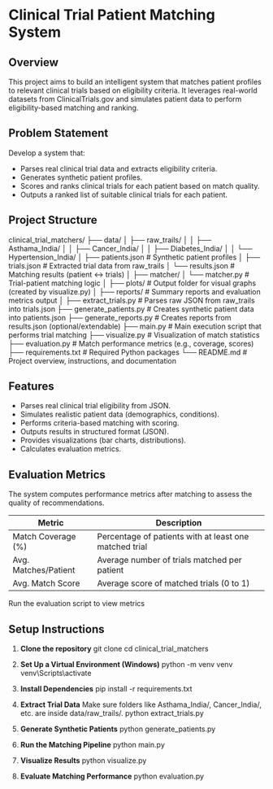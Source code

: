 # Clinical Trial Patient Matching System

## Overview

This project aims to build an intelligent system that matches patient profiles to relevant clinical trials based on eligibility criteria. It leverages real-world datasets from ClinicalTrials.gov and simulates patient data to perform eligibility-based matching and ranking.

## Problem Statement

Develop a system that:
- Parses real clinical trial data and extracts eligibility criteria.
- Generates synthetic patient profiles.
- Scores and ranks clinical trials for each patient based on match quality.
- Outputs a ranked list of suitable clinical trials for each patient.

## Project Structure

clinical_trial_matchers/
├── data/
│   ├── raw_trails/
│   │   ├── Asthama_India/
│   │   ├── Cancer_India/
│   │   ├── Diabetes_India/
│   │   └── Hypertension_India/
│   ├── patients.json           # Synthetic patient profiles
│   ├── trials.json             # Extracted trial data from raw_trails
│   └── results.json            # Matching results (patient ↔ trials)
│
├── matcher/
│   └── matcher.py              # Trial-patient matching logic
│
├── plots/                      # Output folder for visual graphs (created by visualize.py)
│
├── reports/                    # Summary reports and evaluation metrics output
│
├── extract_trials.py          # Parses raw JSON from raw_trails into trials.json
├── generate_patients.py       # Creates synthetic patient data into patients.json
├── generate_reports.py        # Creates reports from results.json (optional/extendable)
├── main.py                    # Main execution script that performs trial matching
├── visualize.py               # Visualization of match statistics
├── evaluation.py              # Match performance metrics (e.g., coverage, scores)
├── requirements.txt           # Required Python packages
└── README.md                  # Project overview, instructions, and documentation

## Features

- Parses real clinical trial eligibility from JSON.
- Simulates realistic patient data (demographics, conditions).
- Performs criteria-based matching with scoring.
- Outputs results in structured format (JSON).
- Provides visualizations (bar charts, distributions).
- Calculates evaluation metrics.

## Evaluation Metrics

The system computes performance metrics after matching to assess the quality of recommendations.

| Metric                 | Description                                                   |
|------------------------|---------------------------------------------------------------|
| Match Coverage (%)     | Percentage of patients with at least one matched trial        |
| Avg. Matches/Patient   | Average number of trials matched per patient                  |
| Avg. Match Score       | Average score of matched trials (0 to 1)                      |

Run the evaluation script to view metrics

## Setup Instructions

1. **Clone the repository**
   git clone <your-repo-url>
   cd clinical_trial_matchers

2. **Set Up a Virtual Environment (Windows)**
    python -m venv venv
    venv\Scripts\activate

3. **Install Dependencies**
    pip install -r requirements.txt

4. **Extract Trial Data**
    Make sure folders like Asthama_India/, Cancer_India/, etc. are inside data/raw_trails/.
    python extract_trials.py

5. **Generate Synthetic Patients**
    python generate_patients.py

6. **Run the Matching Pipeline**
    python main.py

7. **Visualize Results**
    python visualize.py

8. **Evaluate Matching Performance**
    python evaluation.py
